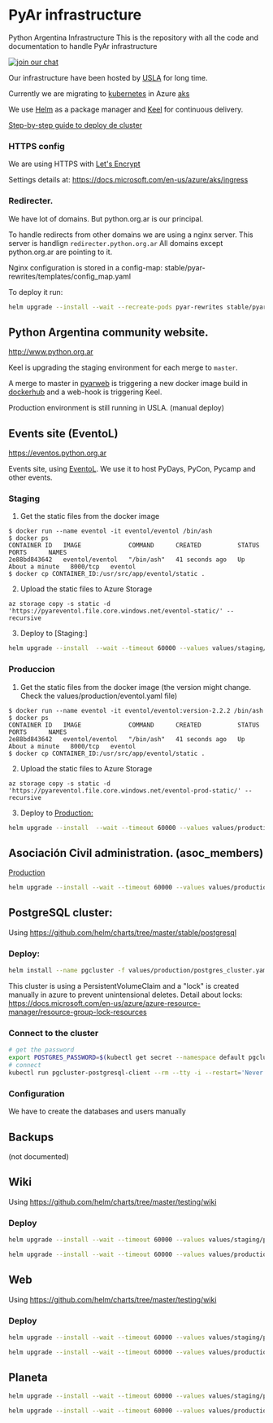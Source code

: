 # PyAr infrastructure
Python Argentina Infrastructure
This is the repository with all the code and documentation to handle PyAr infrastructure


[![join our chat](https://img.shields.io/badge/zulip-join_chat-brightgreen.svg)](https://pyar.zulipchat.com/#streams/200416/Infra)

Our infrastructure have been hosted by [USLA](http://drupal.usla.org.ar/) for long time.

Currently we are migrating to [kubernetes](http://kubernetes.io/) in Azure [aks](https://docs.microsoft.com/en-us/azure/aks/)

We use [Helm](https://www.helm.sh/) as a package manager and [Keel](https://keel.sh/) for continuous delivery.

[Step-by-step guide to deploy de cluster](docs/k8s.md)

### HTTPS config

We are using HTTPS with [Let's Encrypt](https://letsencrypt.org/)

Settings details at: https://docs.microsoft.com/en-us/azure/aks/ingress

### Redirecter.

We have lot of domains. But python.org.ar is our principal.

To handle redirects from other domains we are using a nginx server. This server is handlign `redirecter.python.org.ar`
All domains except python.org.ar are pointing to it.

Nginx configuration is stored in a config-map: stable/pyar-rewrites/templates/config_map.yaml

To deploy it run:

```bash
helm upgrade --install --wait --recreate-pods pyar-rewrites stable/pyar-rewrites
```

## Python Argentina community website.
http://www.python.org.ar

Keel is upgrading the staging environment for each merge to `master`.

A merge to master in [pyarweb](https://github.com/PyAr/pyarweb/) is triggering a new docker image build in [dockerhub](https://hub.docker.com/r/pyar/pyarweb/) and a web-hook is triggering Keel.

Production environment is still running in USLA. (manual deploy)

## Events site (EventoL)

https://eventos.python.org.ar

Events site, using [EventoL](https://github.com/eventoL/eventoL). We use it to host PyDays, PyCon, Pycamp and other events.



### Staging


1. Get the static files from the docker image
```
$ docker run --name eventol -it eventol/eventol /bin/ash
$ docker ps
CONTAINER ID   IMAGE             COMMAND      CREATED          STATUS              PORTS      NAMES
2e88bd843642   eventol/eventol   "/bin/ash"   41 seconds ago   Up About a minute   8000/tcp   eventol
$ docker cp CONTAINER_ID:/usr/src/app/eventol/static .
```


2. Upload the static files to Azure Storage
```
az storage copy -s static -d 'https://pyareventol.file.core.windows.net/eventol-static/' --recursive
```

3. Deploy to [Staging:]

```bash
helm upgrade --install  --wait --timeout 60000 --values values/staging/eventol.yaml staging-eventos stable/eventol
```

### Produccion



1. Get the static files from the docker image (the version might change. Check the values/production/eventol.yaml file)
```
$ docker run --name eventol -it eventol/eventol:version-2.2.2 /bin/ash
$ docker ps
CONTAINER ID   IMAGE             COMMAND      CREATED          STATUS              PORTS      NAMES
2e88bd843642   eventol/eventol   "/bin/ash"   41 seconds ago   Up About a minute   8000/tcp   eventol
$ docker cp CONTAINER_ID:/usr/src/app/eventol/static .
```


2. Upload the static files to Azure Storage
```
az storage copy -s static -d 'https://pyareventol.file.core.windows.net/eventol-prod-static/' --recursive
```

3. Deploy to [Production:](https://eventos.python.org.ar)
```bash
helm upgrade --install  --wait --timeout 60000 --values values/production/eventol.yaml production-eventos stable/eventol
```

## Asociación Civil administration. (asoc_members)

[Production](https://admin.ac.python.org.ar)


```bash
helm upgrade --install --wait --timeout 60000 --values values/production/asoc_members.yaml production-admin test/asoc-members
```


## PostgreSQL cluster:

Using https://github.com/helm/charts/tree/master/stable/postgresql

### Deploy:

```bash
helm install --name pgcluster -f values/production/postgres_cluster.yaml stable/postgresql
```


This cluster is using a PersistentVolumeClaim and a "lock" is created manually in azure to prevent unintensional deletes.
Detail about locks: https://docs.microsoft.com/en-us/azure/azure-resource-manager/resource-group-lock-resources

### Connect to the cluster

```bash
# get the password
export POSTGRES_PASSWORD=$(kubectl get secret --namespace default pgcluster-postgresql -o jsonpath="{.data.postgresql-password}" | base64 --decode)
# connect
kubectl run pgcluster-postgresql-client --rm --tty -i --restart='Never' --namespace default --image docker.io/bitnami/postgresql:11.4.0-debian-9-r34 --env="PGPASSWORD=$POSTGRES_PASSWORD" --command -- psql --host pgcluster-postgresql -U postgres -p 5432
```

###  Configuration

We have to create the databases and users manually


## Backups

(not documented)

## Wiki

Using https://github.com/helm/charts/tree/master/testing/wiki

### Deploy

```bash
helm upgrade --install --wait --timeout 60000 --values values/staging/pyar-wiki.yaml staging-wiki test/pyar-wiki --debug --recreate-pods
```

```bash
helm upgrade --install --wait --timeout 60000 --values values/production/pyar-wiki.yaml prod-wiki test/pyar-wiki --debug --recreate-pods
```

## Web

Using https://github.com/helm/charts/tree/master/testing/wiki

### Deploy

```bash
helm upgrade --install --wait --timeout 60000 --values values/staging/pyarweb.yaml pyarweb-staging test/pyarweb --debug --recreate-pods
```

```bash
helm upgrade --install --wait --timeout 60000 --values values/production/pyarweb.yaml pyarweb-production test/pyarweb --debug --recreate-pods
```

## Planeta 

```bash
helm upgrade --install --wait --timeout 60000 --values values/staging/planeta-pyar.yaml staging-planeta test/planeta-pyar --debug --recreate-pods
```

```bash
helm upgrade --install --wait --timeout 60000 --values values/production/planeta-pyar.yaml prod-planeta test/planeta-pyar --debug --recreate-pods
```